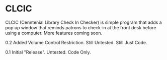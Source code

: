 # CLCIC
CLCIC (Cenntenial Library Check In Checker) is simple program that adds a pop up window that reminds patrons to check-in at the front desk before using a computer. More features coming soon.

0.2
Added Volume Control Restriction.
Still Untested. Still Just Code.

0.1
Initial "Release".
Untested. Code Only.
